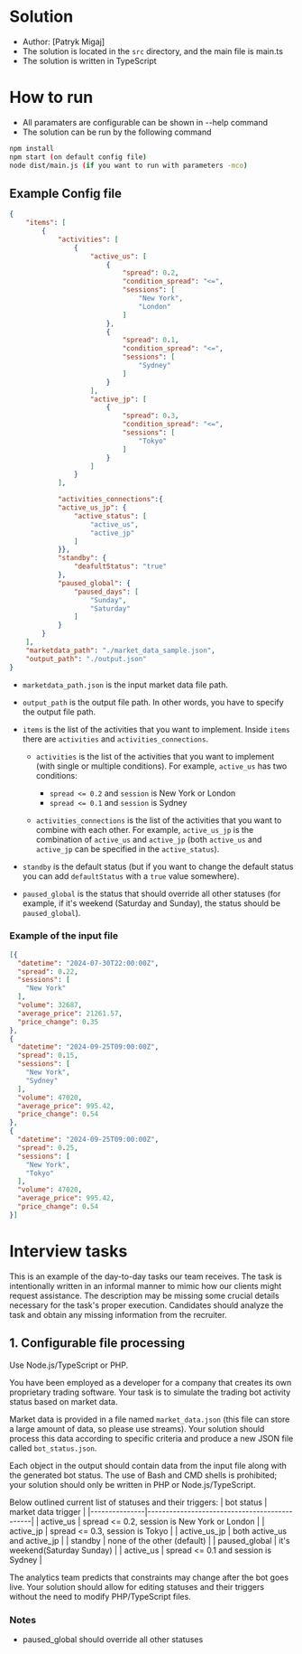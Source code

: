 # Solution
- Author: [Patryk Migaj]
- The solution is located in the `src` directory, and the main file is main.ts
- The solution is written in TypeScript 

# How to run

- All paramaters are configurable can be shown in --help command
- The solution can be run by the following command
```bash
npm install
npm start (on default config file)
node dist/main.js (if you want to run with parameters -mco)

```

## Example Config file
```json
{
    "items": [
        {
            "activities": [
                {
                    "active_us": [
                        {
                            "spread": 0.2,
                            "condition_spread": "<=",
                            "sessions": [
                                "New York",
                                "London"
                            ]
                        },
                        {
                            "spread": 0.1,
                            "condition_spread": "<=",
                            "sessions": [
                                "Sydney"
                            ]
                        }
                    ],
                    "active_jp": [
                        {
                            "spread": 0.3,
                            "condition_spread": "<=",
                            "sessions": [
                                "Tokyo"
                            ]
                        }
                    ]
                }
            ],

            "activities_connections":{
            "active_us_jp": {
                "active_status": [
                    "active_us",
                    "active_jp"
                ]
            }},
            "standby": {
                "deafultStatus": "true"
            },
            "paused_global": {
                "paused_days": [
                    "Sunday",
                    "Saturday"
                ]
            }
        }
    ],
    "marketdata_path": "./market_data_sample.json",
    "output_path": "./output.json"
}
```
- `marketdata_path.json` is the input market data file path.
- `output_path` is the output file path. In other words, you have to specify the output file path.
- `items` is the list of the activities that you want to implement. Inside `items` there are `activities` and `activities_connections`.

  - `activities` is the list of the activities that you want to implement (with single or multiple conditions). For example, `active_us` has two conditions:
    - `spread <= 0.2` and `session` is New York or London
    - `spread <= 0.1` and `session` is Sydney

  - `activities_connections` is the list of the activities that you want to combine with each other. For example, `active_us_jp` is the combination of `active_us` and `active_jp` (both `active_us` and `active_jp` can be specified in the `active_status`).

- `standby` is the default status (but if you want to change the default status you can add `defaultStatus` with a `true` value somewhere).

- `paused_global` is the status that should override all other statuses (for example, if it's weekend (Saturday and Sunday), the status should be `paused_global`).


### Example of the input file
```json 
[{
  "datetime": "2024-07-30T22:00:00Z",
  "spread": 0.22,
  "sessions": [
    "New York"
  ],
  "volume": 32687,
  "average_price": 21261.57,
  "price_change": 0.35
},
{
  "datetime": "2024-09-25T09:00:00Z",
  "spread": 0.15,
  "sessions": [
    "New York",
    "Sydney"
  ],
  "volume": 47020,
  "average_price": 995.42,
  "price_change": 0.54
},
{
  "datetime": "2024-09-25T09:00:00Z",
  "spread": 0.25,
  "sessions": [
    "New York",
    "Tokyo"
  ],
  "volume": 47020,
  "average_price": 995.42,
  "price_change": 0.54
}]
```
# Interview tasks

This is an example of the day-to-day tasks our team receives. The task is intentionally written in an informal manner to mimic how our clients might request assistance. The description may be missing some crucial details necessary for the task's proper execution. 
Candidates should analyze the task and obtain any missing information from the recruiter.

## 1. Configurable file processing
Use Node.js/TypeScript or PHP.

You have been employed as a developer for a company that creates its own proprietary trading software. Your task is to simulate the trading bot activity status based on market data.

Market data is provided in a file named `market_data.json` (this file can store a large amount of data, so please use streams). Your solution should process this data according to specific criteria and produce a new JSON file called `bot_status.json`.

Each object in the output should contain data from the input file along with the generated bot status. 
The use of Bash and CMD shells is prohibited; your solution should only be written in PHP or Node.js/TypeScript.

Below outlined current list of statuses and their triggers:
| bot status    | market data trigger                          |
|---------------|----------------------------------------------|
| active_us     | spread <= 0.2, session is New York or London |
| active_jp     | spread <= 0.3, session is Tokyo              |
| active_us_jp  | both active_us and active_jp                 |
| standby       | none of the other (default)                  |
| paused_global | it's weekend(Saturday Sunday)                |
| active_us     | spread <= 0.1 and session is Sydney          |


The analytics team predicts that constraints may change after the bot goes live. Your solution should allow for editing statuses and their triggers without the need to modify PHP/TypeScript files.

### Notes
- paused_global should override all other statuses


